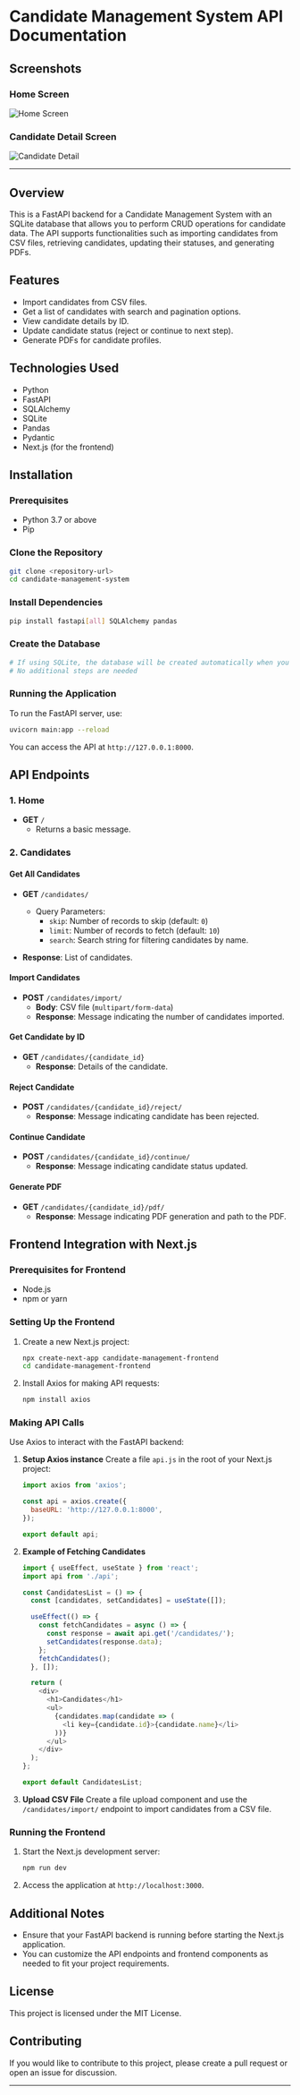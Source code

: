 # Candidate Management System API Documentation

## Screenshots

### Home Screen
![Home Screen](/demo/step1.png)

### Candidate Detail Screen
![Candidate Detail](/demo/step2.png)


---

## Overview
This is a FastAPI backend for a Candidate Management System with an SQLite database that allows you to perform CRUD operations for candidate data. The API supports functionalities such as importing candidates from CSV files, retrieving candidates, updating their statuses, and generating PDFs.

## Features
- Import candidates from CSV files.
- Get a list of candidates with search and pagination options.
- View candidate details by ID.
- Update candidate status (reject or continue to next step).
- Generate PDFs for candidate profiles.

## Technologies Used
- Python
- FastAPI
- SQLAlchemy
- SQLite
- Pandas
- Pydantic
- Next.js (for the frontend)

## Installation

### Prerequisites
- Python 3.7 or above
- Pip

### Clone the Repository
```bash
git clone <repository-url>
cd candidate-management-system
```

### Install Dependencies
```bash
pip install fastapi[all] SQLAlchemy pandas
```

### Create the Database
```bash
# If using SQLite, the database will be created automatically when you start the FastAPI application
# No additional steps are needed
```

### Running the Application
To run the FastAPI server, use:
```bash
uvicorn main:app --reload
```
You can access the API at `http://127.0.0.1:8000`.

## API Endpoints

### 1. Home
- **GET** `/`
  - Returns a basic message.
  
### 2. Candidates

#### Get All Candidates
- **GET** `/candidates/`
  - Query Parameters: 
    - `skip`: Number of records to skip (default: `0`)
    - `limit`: Number of records to fetch (default: `10`)
    - `search`: Search string for filtering candidates by name.
  
- **Response**: List of candidates.

#### Import Candidates
- **POST** `/candidates/import/`
  - **Body**: CSV file (`multipart/form-data`)
  - **Response**: Message indicating the number of candidates imported.

#### Get Candidate by ID
- **GET** `/candidates/{candidate_id}`
  - **Response**: Details of the candidate.

#### Reject Candidate
- **POST** `/candidates/{candidate_id}/reject/`
  - **Response**: Message indicating candidate has been rejected.

#### Continue Candidate
- **POST** `/candidates/{candidate_id}/continue/`
  - **Response**: Message indicating candidate status updated.

#### Generate PDF
- **GET** `/candidates/{candidate_id}/pdf/`
  - **Response**: Message indicating PDF generation and path to the PDF.

## Frontend Integration with Next.js

### Prerequisites for Frontend
- Node.js
- npm or yarn

### Setting Up the Frontend
1. Create a new Next.js project:
   ```bash
   npx create-next-app candidate-management-frontend
   cd candidate-management-frontend
   ```

2. Install Axios for making API requests:
   ```bash
   npm install axios
   ```

### Making API Calls
Use Axios to interact with the FastAPI backend:

1. **Setup Axios instance**
   Create a file `api.js` in the root of your Next.js project:
   ```javascript
   import axios from 'axios';

   const api = axios.create({
     baseURL: 'http://127.0.0.1:8000',
   });

   export default api;
   ```

2. **Example of Fetching Candidates**
   ```javascript
   import { useEffect, useState } from 'react';
   import api from './api';

   const CandidatesList = () => {
     const [candidates, setCandidates] = useState([]);

     useEffect(() => {
       const fetchCandidates = async () => {
         const response = await api.get('/candidates/');
         setCandidates(response.data);
       };
       fetchCandidates();
     }, []);

     return (
       <div>
         <h1>Candidates</h1>
         <ul>
           {candidates.map(candidate => (
             <li key={candidate.id}>{candidate.name}</li>
           ))}
         </ul>
       </div>
     );
   };

   export default CandidatesList;
   ```

3. **Upload CSV File**
   Create a file upload component and use the `/candidates/import/` endpoint to import candidates from a CSV file.

### Running the Frontend
1. Start the Next.js development server:
   ```bash
   npm run dev
   ```

2. Access the application at `http://localhost:3000`.

## Additional Notes
- Ensure that your FastAPI backend is running before starting the Next.js application.
- You can customize the API endpoints and frontend components as needed to fit your project requirements.

## License
This project is licensed under the MIT License.

## Contributing
If you would like to contribute to this project, please create a pull request or open an issue for discussion.

---